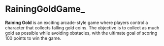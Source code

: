 # RainingGoldGame_
**Raining Gold** is an exciting arcade-style game where players control a character that collects falling gold coins. The objective is to collect as much gold as possible while avoiding obstacles, with the ultimate goal of scoring 100 points to win the game.
